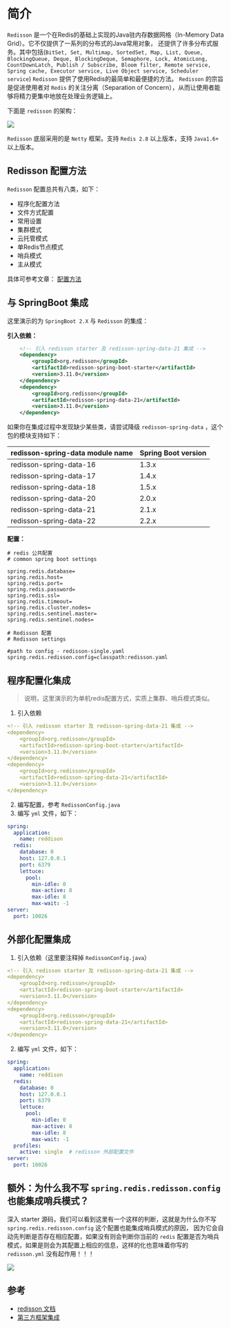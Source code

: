 # 简介

`Redisson` 是一个在Redis的基础上实现的Java驻内存数据网格（In-Memory Data Grid）。它不仅提供了一系列的分布式的Java常用对象，
还提供了许多分布式服务。其中包括(`BitSet, Set, Multimap, SortedSet, Map, List, Queue, BlockingQueue, Deque, BlockingDeque,
 Semaphore, Lock, AtomicLong, CountDownLatch, Publish / Subscribe, Bloom filter, Remote service, Spring cache,
  Executor service, Live Object service, Scheduler service`) `Redisson` 提供了使用Redis的最简单和最便捷的方法。
  `Redisson` 的宗旨是促进使用者对 `Redis` 的关注分离（Separation of Concern），从而让使用者能够将精力更集中地放在处理业务逻辑上。

下面是 `redisson` 的架构：

![](https://camo.githubusercontent.com/33f29c6abc2ad60c4f90f1dd08ce19ff17f12688/68747470733a2f2f7265646973736f6e2e6f72672f6172636869746563747572652e706e67)

`Redisson` 底层采用的是 `Netty` 框架。支持 `Redis 2.8` 以上版本，支持 `Java1.6+` 以上版本。


## Redisson 配置方法

`Redisson` 配置总共有八类，如下：

* 程序化配置方法
* 文件方式配置
* 常用设置
* 集群模式
* 云托管模式
* 单Redis节点模式
* 哨兵模式
* 主从模式

具体可参考文章： [配置方法](https://github.com/redisson/redisson/wiki/2.-%E9%85%8D%E7%BD%AE%E6%96%B9%E6%B3%95)

## 与 SpringBoot 集成

这里演示的为 `SpringBoot 2.X` 与 `Redisson` 的集成：

**引入依赖：**

```xml
    <!-- 引入 redisson starter 及 redisson-spring-data-21 集成 -->
    <dependency>
        <groupId>org.redisson</groupId>
        <artifactId>redisson-spring-boot-starter</artifactId>
        <version>3.11.0</version>
    </dependency>
    <dependency>
        <groupId>org.redisson</groupId>
        <artifactId>redisson-spring-data-21</artifactId>
        <version>3.11.0</version>
    </dependency>
```

如果你在集成过程中发现缺少某些类，请尝试降级 `redisson-spring-data` ，这个包的模块支持如下：

| redisson-spring-data module name	| Spring Boot version |
| ---- | ---- |
| redisson-spring-data-16  | 1.3.x |
| redisson-spring-data-17	| 1.4.x |
| redisson-spring-data-18	| 1.5.x |
| redisson-spring-data-20	| 2.0.x |
| redisson-spring-data-21	| 2.1.x |
| redisson-spring-data-22	| 2.2.x |


**配置：**

```properties
# redis 公共配置
# common spring boot settings

spring.redis.database=
spring.redis.host=
spring.redis.port=
spring.redis.password=
spring.redis.ssl=
spring.redis.timeout=
spring.redis.cluster.nodes=
spring.redis.sentinel.master=
spring.redis.sentinel.nodes=

# Redisson 配置
# Redisson settings

#path to config - redisson-single.yaml
spring.redis.redisson.config=classpath:redisson.yaml
```


## 程序配置化集成

> 说明，这里演示的为单机redis配置方式，实质上集群、哨兵模式类似。

1. 引入依赖
  ```yaml
  <!-- 引入 redisson starter 及 redisson-spring-data-21 集成 -->
  <dependency>
      <groupId>org.redisson</groupId>
      <artifactId>redisson-spring-boot-starter</artifactId>
      <version>3.11.0</version>
  </dependency>
  <dependency>
      <groupId>org.redisson</groupId>
      <artifactId>redisson-spring-data-21</artifactId>
      <version>3.11.0</version>
  </dependency>
  ```
2. 编写配置，参考 `RedissonConfig.java`
3. 编写 `yml` 文件，如下：
  ```yaml
  spring:
    application:
      name: reddison
    redis:
      database: 0
      host: 127.0.0.1
      port: 6379
      lettuce:
        pool:
          min-idle: 0
          max-active: 8
          max-idle: 8
          max-wait: -1
  server:
    port: 10026
  ``` 

## 外部化配置集成

1. 引入依赖（这里要注释掉 `RedissonConfig.java`）
  ```yaml
  <!-- 引入 redisson starter 及 redisson-spring-data-21 集成 -->
  <dependency>
      <groupId>org.redisson</groupId>
      <artifactId>redisson-spring-boot-starter</artifactId>
      <version>3.11.0</version>
  </dependency>
  <dependency>
      <groupId>org.redisson</groupId>
      <artifactId>redisson-spring-data-21</artifactId>
      <version>3.11.0</version>
  </dependency>
  ```
2. 编写 `yml` 文件，如下：
  ```yaml
  spring:
    application:
      name: reddison
    redis:
      database: 0
      host: 127.0.0.1
      port: 6379
      lettuce:
        pool:
          min-idle: 0
          max-active: 8
          max-idle: 8
          max-wait: -1
    profiles:
      active: single  # redisson 外部配置文件
  server:
    port: 10026
  ```

## 额外：为什么我不写 `spring.redis.redisson.config` 也能集成哨兵模式？

深入 starter 源码，我们可以看到这里有一个这样的判断，这就是为什么你不写 `spring.redis.redisson.config` 这个配置也能集成哨兵模式的原因，
因为它会自动先判断是否存在相应配置，如果没有则会判断你当前的 `redis` 配置是否为哨兵模式，如果是则会为其配置上相应的信息，这样的化也意味着你写的 `redisson.yml` 没有起作用！！！

![](http://rexlin600-blog.oss-cn-chengdu.aliyuncs.com/2020-05-31-130521.png)


## 参考

- [redisson 文档](https://github.com/redisson/redisson/wiki)
- [第三方框架集成](https://github.com/redisson/redisson/wiki/14.-%E7%AC%AC%E4%B8%89%E6%96%B9%E6%A1%86%E6%9E%B6%E6%95%B4%E5%90%88)

